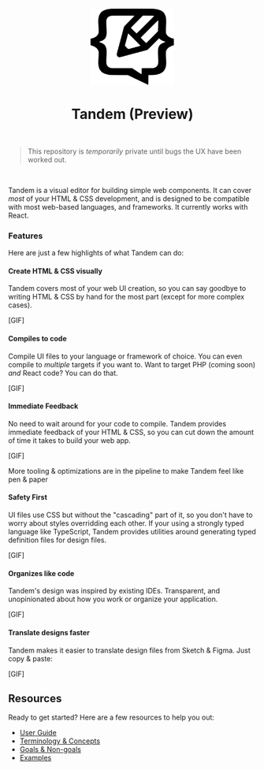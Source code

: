 <p align="center">
  <img src="assets/logo.svg" width="170px">
  <h1 align="center">Tandem (Preview)</h1>
</p>

<br />

> This repository is _temporarily_ private until bugs the UX have been worked out.

<br />

Tandem is a visual editor for building simple web components. It can cover _most_ of your HTML & CSS development, and is designed to be compatible with most web-based languages, and frameworks. It currently works with React.

### Features

Here are just a few highlights of what Tandem can do:

#### Create HTML & CSS visually

Tandem covers most of your web UI creation, so you can say goodbye to writing HTML & CSS by hand for the most part (except for more complex cases).

[GIF]

#### Compiles to code

Compile UI files to your language or framework of choice. You can even compile to _multiple_ targets if you want to. Want to target PHP (coming soon) _and_ React code? You can do that.

[GIF]

#### Immediate Feedback

No need to wait around for your code to compile. Tandem provides immediate feedback of your HTML & CSS, so you can cut down the amount of time it takes to build your web app.

[GIF]

More tooling & optimizations are in the pipeline to make Tandem feel like pen & paper

#### Safety First

UI files use CSS but without the "cascading" part of it, so you don't have to worry about styles overridding each other. If your using a strongly typed language like TypeScript, Tandem provides utilities around generating typed definition files for design files.

[GIF]

#### Organizes like code

Tandem's design was inspired by existing IDEs. Transparent, and unopinionated about how you work or organize your application.

[GIF]

#### Translate designs faster

Tandem makes it easier to translate design files from Sketch & Figma. Just copy & paste:

[GIF]

## Resources

Ready to get started? Here are a few resources to help you out:

- [User Guide](./docs/user-guide.md)
- [Terminology & Concepts](./docs/concepts.md)
- [Goals & Non-goals](./docs/goals.md)
- [Examples](https://github.com/tandemcode/examples)
